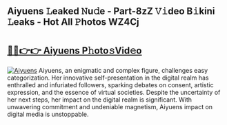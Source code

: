 ## Aiyuens 𝙻eaked 𝙽u𝚍e - Part-8zZ 𝚅𝚒deo B𝚒kini 𝙻eaks - Hot All 𝙿hotos WZ4Cj

# <h2><a href="http://ld268f.urlbe.top/?page=Aiyuens">🔗🔗👉👉 Aiyuens P𝚑oto𝚜Vid𝚎o</a></h2>

[![Aiyuens](https://i.imgur.com/eBuTRDB.gif)](http://ld268f.urlbe.top/?page=Aiyuens)
Aiyuens, an enigmatic and complex figure, challenges easy categorization. Her innovative self-presentation in the digital realm has enthralled and infuriated followers, sparking debates on consent, artistic expression, and the essence of virtual societies. Despite the uncertainty of her next steps, her impact on the digital realm is significant. With unwavering commitment and undeniable magnetism, Aiyuens impact on digital media is unstoppable.

